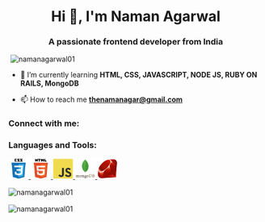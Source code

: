 <h1 align="center">Hi 👋, I'm Naman Agarwal</h1>
<h3 align="center">A passionate frontend developer from India</h3>
<img align=""right" alt "coding" width="400" src="https://noclinks.net/assets/img/softwaredev.gif"

<p align="left"> <img src="https://komarev.com/ghpvc/?username=namanagarwal01&label=Profile%20views&color=0e75b6&style=flat" alt="namanagarwal01" /> </p>

- 🌱 I’m currently learning **HTML, CSS, JAVASCRIPT, NODE JS, RUBY ON RAILS, MongoDB**

- 📫 How to reach me **thenamanagar@gmail.com**

<h3 align="left">Connect with me:</h3>
<p align="left">
</p>

<h3 align="left">Languages and Tools:</h3>
<p align="left"> <a href="https://www.w3schools.com/css/" target="_blank" rel="noreferrer"> <img src="https://raw.githubusercontent.com/devicons/devicon/master/icons/css3/css3-original-wordmark.svg" alt="css3" width="40" height="40"/> </a> <a href="https://www.w3.org/html/" target="_blank" rel="noreferrer"> <img src="https://raw.githubusercontent.com/devicons/devicon/master/icons/html5/html5-original-wordmark.svg" alt="html5" width="40" height="40"/> </a> <a href="https://developer.mozilla.org/en-US/docs/Web/JavaScript" target="_blank" rel="noreferrer"> <img src="https://raw.githubusercontent.com/devicons/devicon/master/icons/javascript/javascript-original.svg" alt="javascript" width="40" height="40"/> </a> <a href="https://www.mongodb.com/" target="_blank" rel="noreferrer"> <img src="https://raw.githubusercontent.com/devicons/devicon/master/icons/mongodb/mongodb-original-wordmark.svg" alt="mongodb" width="40" height="40"/> </a> <a href="https://www.ruby-lang.org/en/" target="_blank" rel="noreferrer"> <img src="https://raw.githubusercontent.com/devicons/devicon/master/icons/ruby/ruby-original.svg" alt="ruby" width="40" height="40"/> </a> </p>

<p><img align="center" src="https://github-readme-stats.vercel.app/api/top-langs?username=namanagarwal01&show_icons=true&locale=en&layout=compact" alt="namanagarwal01" /></p>

<p><img align="center" src="https://github-readme-streak-stats.herokuapp.com/?user=namanagarwal01&" alt="namanagarwal01" /></p>
